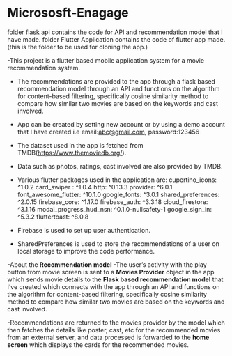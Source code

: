 # Micrososft-Enagage
folder flask api contains the code for API and recommendation model that I have made.
folder Flutter Application contains the code of flutter app made.(this is the folder to be used for cloning the app.)

-This project is a flutter based mobile application system for a movie recommendation system.

- The recommendations are provided to the app through a flask based recommendation model through an API and functions on the algorithm for content-based filtering, specifically cosine similarity method to compare how similar two movies are based on the keywords and cast involved.
- App can be created by setting new account or by using a demo account that I have created i.e email:abc@gmail.com, password:123456

- The dataset used in the app is fetched from TMDB(https://www.themoviedb.org/).
- Data such as photos, ratings, cast involved are also provided by TMDB.



- Various flutter packages used in the application are:
  cupertino_icons: ^1.0.2
  card_swiper : ^1.0.4
  http: ^0.13.3
  provider: ^6.0.1
  font_awesome_flutter: ^10.1.0
  google_fonts: ^3.0.1
  shared_preferences: ^2.0.15
  firebase_core: ^1.17.0
  firebase_auth: ^3.3.18
  cloud_firestore: ^3.1.16
  modal_progress_hud_nsn: ^0.1.0-nullsafety-1
  google_sign_in: ^5.3.2
  fluttertoast: ^8.0.8


- Firebase is used to set up user authentication.
- SharedPreferences is used to store the recommendations of a user on local storage to improve the code performance.


-About the **Recommendation model**
-The user’s activity with the play button from movie screen is sent to a **Movies Provider** object in the app which sends movie details to the **Flask based recommendation model** that I’ve created which connects with the app through an API and functions on the algorithm for content-based filtering, specifically cosine similarity method to compare how similar two movies are based on the keywords and cast involved.

-Recommendations are returned to the movies provider by the model which then fetches the details like poster, cast, etc for the recommended movies from an external server, and data processed is forwarded to the **home screen** which displays the cards for the recommended movies.

